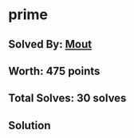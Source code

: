 # prime
## Solved By: [Mout](https://github.com/killinq-joke)
## Worth: 475 points
## Total Solves: 30 solves
## Solution

